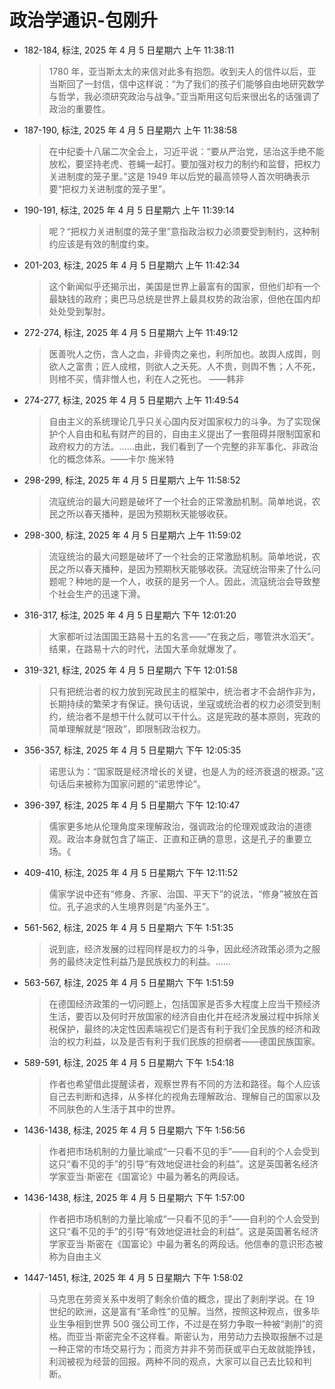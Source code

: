 # 政治学通识-包刚升


-   182-184, 标注, 2025 年 4 月 5 日星期六 上午 11:38:11

    > 1780 年，亚当斯太太的来信对此多有抱怨。收到夫人的信件以后，亚当斯回了一封信，信中这样说：“为了我们的孩子们能够自由地研究数学与哲学，我必须研究政治与战争。”亚当斯用这句后来很出名的话强调了政治的重要性。

<!--listend-->

-   187-190, 标注, 2025 年 4 月 5 日星期六 上午 11:38:58

    > 在中纪委十八届二次全会上，习近平说：“要从严治党，惩治这手绝不能放松，要坚持老虎、苍蝇一起打。要加强对权力的制约和监督，把权力关进制度的笼子里。”这是 1949 年以后党的最高领导人首次明确表示要“把权力关进制度的笼子里”。

<!--listend-->

-   190-191, 标注, 2025 年 4 月 5 日星期六 上午 11:39:14

    > 呢？“把权力关进制度的笼子里”意指政治权力必须要受到制约，这种制约应该是有效的制度约束。

<!--listend-->

-   201-203, 标注, 2025 年 4 月 5 日星期六 上午 11:42:34

    > 这个新闻似乎还揭示出，美国是世界上最富有的国家，但他们却有一个最缺钱的政府；奥巴马总统是世界上最具权势的政治家，但他在国内却处处受到掣肘。

<!--listend-->

-   272-274, 标注, 2025 年 4 月 5 日星期六 上午 11:49:12

    > 医善吮人之伤，含人之血，非骨肉之亲也，利所加也。故舆人成舆，则欲人之富贵；匠人成棺，则欲人之夭死。人不贵，则舆不售；人不死，则棺不买，情非憎人也，利在人之死也。 ——韩非

<!--listend-->

-   274-277, 标注, 2025 年 4 月 5 日星期六 上午 11:49:54

    > 自由主义的系统理论几乎只关心国内反对国家权力的斗争。为了实现保护个人自由和私有财产的目的，自由主义提出了一套阻碍并限制国家和政府权力的方法。……由此，我们看到了一个完整的非军事化、非政治化的概念体系。——卡尔·施米特

<!--listend-->

-   298-299, 标注, 2025 年 4 月 5 日星期六 上午 11:58:52

    > 流寇统治的最大问题是破坏了一个社会的正常激励机制。简单地说，农民之所以春天播种，是因为预期秋天能够收获。

<!--listend-->

-   298-300, 标注, 2025 年 4 月 5 日星期六 上午 11:59:02

    > 流寇统治的最大问题是破坏了一个社会的正常激励机制。简单地说，农民之所以春天播种，是因为预期秋天能够收获。流寇统治带来了什么问题呢？种地的是一个人，收获的是另一个人。因此，流寇统治会导致整个社会生产的迅速下滑。

<!--listend-->

-   316-317, 标注, 2025 年 4 月 5 日星期六 下午 12:01:20

    > 大家都听过法国国王路易十五的名言——“在我之后，哪管洪水滔天”。结果，在路易十六的时代，法国大革命就爆发了。

<!--listend-->

-   319-321, 标注, 2025 年 4 月 5 日星期六 下午 12:01:58

    > 只有把统治者的权力放到宪政民主的框架中，统治者才不会胡作非为，长期持续的繁荣才有保证。换句话说，坐寇或统治者的权力必须受到制约，统治者不是想干什么就可以干什么。这是宪政的基本原则，宪政的简单理解就是“限政”，即限制政治权力。

<!--listend-->

-   356-357, 标注, 2025 年 4 月 5 日星期六 下午 12:05:35

    > 诺思认为：“国家既是经济增长的关键，也是人为的经济衰退的根源。”这句话后来被称为国家问题的“诺思悖论”。

<!--listend-->

-   396-397, 标注, 2025 年 4 月 5 日星期六 下午 12:10:47

    > 儒家更多地从伦理角度来理解政治，强调政治的伦理观或政治的道德观。政治本身就包含了端正、正直和正确的意思，这是孔子的重要立场。《

<!--listend-->

-   409-410, 标注, 2025 年 4 月 5 日星期六 下午 12:11:52

    > 儒家学说中还有“修身、齐家、治国、平天下”的说法，“修身”被放在首位。孔子追求的人生境界则是“内圣外王”。

<!--listend-->

-   561-562, 标注, 2025 年 4 月 5 日星期六 下午 1:51:35

    > 说到底，经济发展的过程同样是权力的斗争，因此经济政策必须为之服务的最终决定性利益乃是民族权力的利益。……

<!--listend-->

-   563-567, 标注, 2025 年 4 月 5 日星期六 下午 1:51:59

    > 在德国经济政策的一切问题上，包括国家是否多大程度上应当干预经济生活，要否以及何时开放国家的经济自由化并在经济发展过程中拆除关税保护，最终的决定性因素端视它们是否有利于我们全民族的经济和政治的权力利益，以及是否有利于我们民族的担纲者——德国民族国家。

-   589-591, 标注, 2025 年 4 月 5 日星期六 下午 1:54:18

    > 作者也希望借此提醒读者，观察世界有不同的方法和路径。每个人应该自己去判断和选择，从多样化的视角去理解政治、理解自己的国家以及不同肤色的人生活于其中的世界。

-   1436-1438, 标注, 2025 年 4 月 5 日星期六 下午 1:56:56

    > 作者把市场机制的力量比喻成“一只看不见的手”——自利的个人会受到这只“看不见的手”的引导“有效地促进社会的利益”。这是英国著名经济学家亚当·斯密在《国富论》中最为著名的两段话。

-   1436-1438, 标注, 2025 年 4 月 5 日星期六 下午 1:57:00

    > 作者把市场机制的力量比喻成“一只看不见的手”——自利的个人会受到这只“看不见的手”的引导“有效地促进社会的利益”。这是英国著名经济学家亚当·斯密在《国富论》中最为著名的两段话。他信奉的意识形态被称为自由主义

-   1447-1451, 标注, 2025 年 4 月 5 日星期六 下午 1:58:02

    > 马克思在劳资关系中发明了剩余价值的概念，提出了剥削学说。在 19 世纪的欧洲，这是富有“革命性”的见解。当然，按照这种观点，很多毕业生争相到世界 500 强公司工作，不过是在努力争取一种被“剥削”的资格。而亚当·斯密完全不这样看。斯密认为，用劳动力去换取报酬不过是一种正常的市场交易行为；而资方并非不劳而获或平白无故就能挣钱，利润被视为经营的回报。两种不同的观点，大家可以自己去比较和判断。

